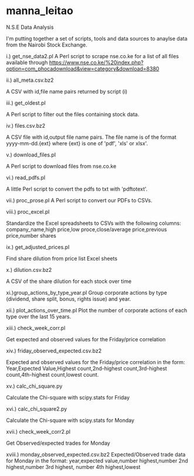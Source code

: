 # manna_leitao
N.S.E Data Analysis

I'm putting together a set of scripts, tools and data sources to anaylse data from the Nairobi Stock Exchange.

i.) get_nse_data2.pl
A Perl script to scrape nse.co.ke for a list of all files available through https://www.nse.co.ke/%20index.php?option=com_phocadownload&view=category&download=8380

ii.) all_meta.csv.bz2

A CSV with id,file name pairs returned by script (i)

iii.) get_oldest.pl

A Perl script to filter out the files containing stock data.

iv.) files.csv.bz2

A CSV file with id,output file name pairs. The file name is of the format yyyy-mm-dd.{ext} where {ext} is one of 'pdf', 'xls' or 
xlsx'.

v.) download_files.pl

A Perl script to download files from nse.co.ke

vi.) read_pdfs.pl

A little Perl script to convert the pdfs to txt with 'pdftotext'.

vii.) proc_prose.pl
A Perl script to convert our PDFs to CSVs.

viii.) proc_excel.pl

Standardize the Excel spreadsheets to CSVs with the following columns: company_name,high price,low proce,close/average price,previous price,number shares

ix.) get_adjusted_prices.pl

Find share dilution from price list Excel sheets

x.) dilution.csv.bz2

A CSV of the share dilution for each stock over time

xi.)group_actions_by_type_year.pl
Group corporate actions by type (dividend, share split, bonus, rights issue) and year.

xii.) plot_actions_over_time.pl
Plot the number of corporate actions of each type over the last 15 years.

xiii.) check_week_corr.pl

Get expected and observed values for the Friday/price correlation

xiv.) friday_observed_expected.csv.bz2

Expected and observed values for the Friday/price correlation in the form: Year,Expected Value,Highest count,2nd-highest count,3rd-highest count,4th-highest count,lowest count.

xv.) calc_chi_square.py

Calculate the Chi-square with scipy.stats for Friday

xvi.) calc_chi_square2.py

Calculate the Chi-square with scipy.stats for Monday

xvii.) check_week_corr2.pl

Get Observed/expected trades for Monday

xviii.) monday_observed_expected.csv.bz2
Expected/Observed trade data for Monday in the format: year,expected value,number highest,number 2nd highest,number 3rd highest, number 4th highest,lowest




